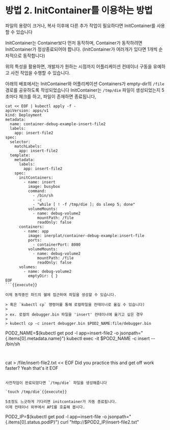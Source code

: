 # 방법 2. InitContainer를 이용하는 방법

파일의 용량이 크거나, 복사 이후에 다른 추가 작업이 필요하다면 InitContainer를 사용할 수 있습니다

InitContainer는 Container보다 먼저 동작하며, Container가 동작하려면 InitContainer가 정상종료되어야 합니다.
(InitContainer가 여러개가 있다면 1개씩 순차적으로 동작합니다)

위의 특성을 활용하면, 개발자가 원하는 시점까지 어플리케이션 컨테이너 구동을 유예하고 사전 작업을 수행할 수 있습니다.

아래의 배포에서는 InitContainer와 어플리케이션 Containers가 empty-dir의 `/file` 경로를 공유하도록 작성되었습니다
InitContainer는 `/tmp/die` 파일이 생성되었는지 5초마다 체크를 하고, 파일이 존재하면 종료됩니다,

```
cat << EOF | kubectl apply -f -
apiVersion: apps/v1
kind: Deployment
metadata:
  name: container-debug-example-insert-file2
  labels:
    app: insert-file2
spec:
  selector:
    matchLabels:
      app: insert-file2
  template:
    metadata:
      labels:
        app: insert-file2
    spec:
      initContainers:
        - name: insert
          image: busybox
          command:
            - /bin/sh
            - -c
            - "while [ ! -f /tmp/die ]; do sleep 5; done"
          volumeMounts:
            - name: debug-volume2
              mountPath: /file
              readOnly: false
      containers:
        - name: app
          image: inerplat/container-debug-example:insert-file
          ports:
            - containerPort: 8080
          volumeMounts:
            - name: debug-volume2
              mountPath: /file
              readOnly: false
      volumes:
        - name: debug-volume2
          emptyDir: { }
EOF
```{{execute}}

이제 동작중인 파드의 쉘에 접근하여 파일을 생성할 수 있습니다.

> 혹은 `kubectl cp` 명령어를 통해 로컬파일을 컨테이너로 옮길 수 있습니다)
>
> ex. 로컬의 debugger.bin 파일을 'insert' 컨테이너에 옮기고 싶은 경우
>
> kubectl cp -c insert debugger.bin $POD2_NAME:file/debugger.bin

```
POD2_NAME=$(kubectl get pod -l app=insert-file2 -o jsonpath="{.items[0].metadata.name}")
kubectl exec -it $POD2_NAME -c insert -- /bin/sh
```{{execute}}


```
cat > /file/insert-file2.txt << EOF
Did you practice this and get off work faster?
Yeah that's it
EOF
```{{execute}}

사전작업이 완료되었다면 `/tmp/die` 파일을 생성해줍니다

`touch /tmp/die`{{execute}}

5초정도 느긋하게 기다리면 initcontainer가 자동 종료됩니다.
이제 컨테이너 외부에서 API를 호출해 봅시다.

```
POD2_IP=$(kubectl get pod -l app=insert-file -o jsonpath="{.items[0].status.podIP}")
curl "http://$POD2_IP/insert-file2.txt"
```{{execute}}
